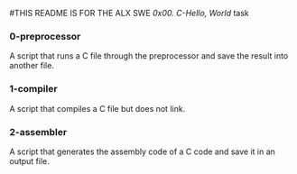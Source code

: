 #THIS README IS FOR THE ALX SWE *0x00. C-Hello, World* task

### 0-preprocessor
A script that runs a C file through the preprocessor and save the result into another file.

### 1-compiler
A script that compiles a C file but does not link.

### 2-assembler
A script that generates the assembly code of a C code and save it in an output file.
